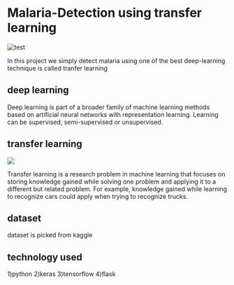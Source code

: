 # Malaria-Detection using transfer learning

 ![test](https://bloximages.newyork1.vip.townnews.com/newsminer.com/content/tncms/assets/v3/editorial/0/17/017c4f80-fc16-11e4-8746-03aa55ecb947/5557bc8ba94c6.image.jpg?resize=400%2C277)


In this project we simply detect malaria using one of the best deep-learning technique is called tranfer learning

## deep learning
Deep learning is part of a broader family of machine learning methods based on artificial neural networks with representation learning. Learning can be supervised, semi-supervised or unsupervised.

## transfer learning
![](https://miro.medium.com/max/1838/1*9GTEzcO8KxxrfutmtsPs3Q.png)


Transfer learning is a research problem in machine learning that focuses on storing knowledge gained while solving one problem and applying it to a different but related problem. For example, knowledge gained while learning to recognize cars could apply when trying to recognize trucks.

## dataset
dataset is picked from kaggle

## technology used
1)python
2)keras
3)tensorflow
4)flask
